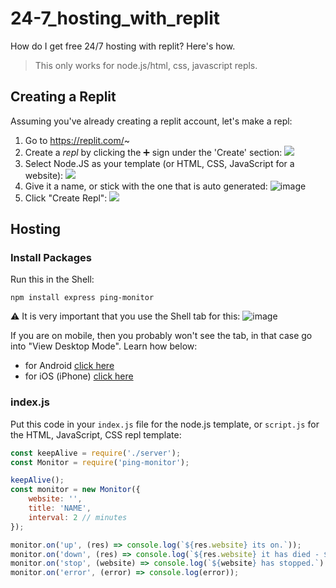 # 24-7_hosting_with_replit
How do I get free 24/7 hosting with replit? Here's how.

> This only works for node.js/html, css, javascript repls.

## Creating a Replit
Assuming you've already creating a replit account, let's make a repl:

1. Go to https://replit.com/~
2. Create a *repl* by clicking the ➕ sign under the 'Create' section:
![](https://user-images.githubusercontent.com/69215413/146983219-89cfbaae-c309-4f20-8ef1-b53143c8284d.png)
3. Select Node.JS as your template (or HTML, CSS, JavaScript for a website):
![](https://user-images.githubusercontent.com/69215413/146983331-73da02f0-b3de-4481-9dec-5693f461c9a7.png)
4. Give it a name, or stick with the one that is auto generated:
![image](https://user-images.githubusercontent.com/69215413/146983436-9a3fc61d-9ce5-4d8e-bfac-007afb001f43.png)
5. Click "Create Repl":
![](https://user-images.githubusercontent.com/69215413/146983645-2bb54241-6ba9-49d1-a2ad-1c84e63f96ec.png)

## Hosting

### Install Packages
Run this in the Shell:
```sh-session
npm install express ping-monitor
```

⚠️ It is very important that you use the Shell tab for this:
![image](https://user-images.githubusercontent.com/69215413/146984572-12a1fad9-b007-4c6b-bfa0-feaff4e8757b.png)

If you are on mobile, then you probably won't see the tab, in that case go into "View Desktop Mode". Learn how below:
- for Android [click here](https://www.techadvisor.com/how-to/google-android/view-desktop-websites-android-3791327/#:~:text=On%20your%20Android%20device%2C%20open,revert%20to%20the%20desktop%20version.)
- for iOS (iPhone) [click here](https://browserhow.com/how-to-request-and-view-desktop-site-on-safari-ios-ipados/)

### index.js
Put this code in your `index.js` file for the node.js template, or `script.js` for the HTML, JavaScript, CSS repl template:
```js
const keepAlive = require('./server');
const Monitor = require('ping-monitor');

keepAlive();
const monitor = new Monitor({
    website: '',
    title: 'NAME',
    interval: 2 // minutes
});

monitor.on('up', (res) => console.log(`${res.website} its on.`));
monitor.on('down', (res) => console.log(`${res.website} it has died - ${res.statusMessage}`));
monitor.on('stop', (website) => console.log(`${website} has stopped.`) );
monitor.on('error', (error) => console.log(error));
```
